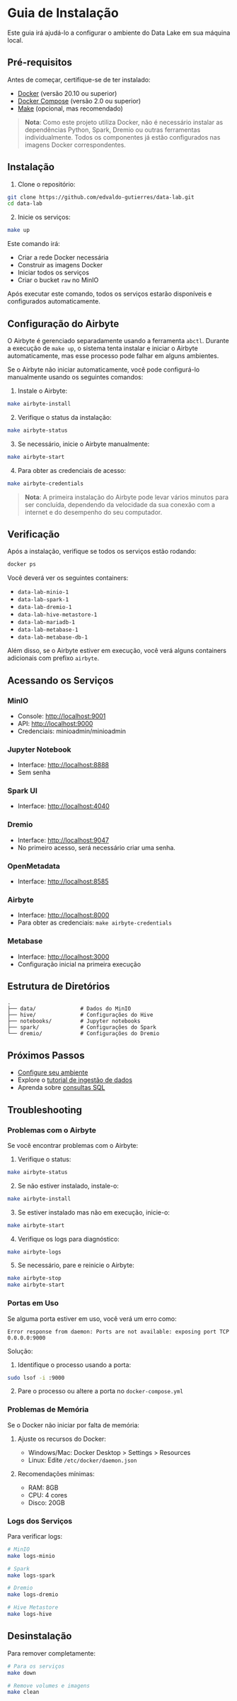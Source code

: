 # Guia de Instalação

Este guia irá ajudá-lo a configurar o ambiente do Data Lake em sua máquina local.

## Pré-requisitos

Antes de começar, certifique-se de ter instalado:

- [Docker](https://docs.docker.com/get-docker/) (versão 20.10 ou superior)
- [Docker Compose](https://docs.docker.com/compose/install/) (versão 2.0 ou superior)
- [Make](https://www.gnu.org/software/make/) (opcional, mas recomendado)

> **Nota**: Como este projeto utiliza Docker, não é necessário instalar as dependências Python, Spark, Dremio ou outras ferramentas individualmente. Todos os componentes já estão configurados nas imagens Docker correspondentes.

## Instalação

1. Clone o repositório:
```bash
git clone https://github.com/edvaldo-gutierres/data-lab.git
cd data-lab
```

2. Inicie os serviços:
```bash
make up
```

Este comando irá:
- Criar a rede Docker necessária
- Construir as imagens Docker
- Iniciar todos os serviços
- Criar o bucket `raw` no MinIO

Após executar este comando, todos os serviços estarão disponíveis e configurados automaticamente.

## Configuração do Airbyte

O Airbyte é gerenciado separadamente usando a ferramenta `abctl`. Durante a execução de `make up`, o sistema tenta instalar e iniciar o Airbyte automaticamente, mas esse processo pode falhar em alguns ambientes.

Se o Airbyte não iniciar automaticamente, você pode configurá-lo manualmente usando os seguintes comandos:

1. Instale o Airbyte:
```bash
make airbyte-install
```

2. Verifique o status da instalação:
```bash
make airbyte-status
```

3. Se necessário, inicie o Airbyte manualmente:
```bash
make airbyte-start
```

4. Para obter as credenciais de acesso:
```bash
make airbyte-credentials
```

> **Nota**: A primeira instalação do Airbyte pode levar vários minutos para ser concluída, dependendo da velocidade da sua conexão com a internet e do desempenho do seu computador.

## Verificação

Após a instalação, verifique se todos os serviços estão rodando:

```bash
docker ps
```

Você deverá ver os seguintes containers:
- `data-lab-minio-1`
- `data-lab-spark-1`
- `data-lab-dremio-1`
- `data-lab-hive-metastore-1`
- `data-lab-mariadb-1`
- `data-lab-metabase-1`
- `data-lab-metabase-db-1`

Além disso, se o Airbyte estiver em execução, você verá alguns containers adicionais com prefixo `airbyte`.

## Acessando os Serviços

### MinIO
- Console: [http://localhost:9001](http://localhost:9001)
- API: [http://localhost:9000](http://localhost:9000)
- Credenciais: minioadmin/minioadmin

### Jupyter Notebook
- Interface: [http://localhost:8888](http://localhost:8888)
- Sem senha

### Spark UI
- Interface: [http://localhost:4040](http://localhost:4040)

### Dremio
- Interface: [http://localhost:9047](http://localhost:9047)
- No primeiro acesso, será necessário criar uma senha.

### OpenMetadata
- Interface: [http://localhost:8585](http://localhost:8585)

### Airbyte
- Interface: [http://localhost:8000](http://localhost:8000)
- Para obter as credenciais: `make airbyte-credentials`

### Metabase
- Interface: [http://localhost:3000](http://localhost:3000)
- Configuração inicial na primeira execução

## Estrutura de Diretórios

```
.
├── data/              # Dados do MinIO
├── hive/              # Configurações do Hive
├── notebooks/         # Jupyter notebooks
├── spark/             # Configurações do Spark
└── dremio/            # Configurações do Dremio
```

## Próximos Passos

- [Configure seu ambiente](configuration.md)
- Explore o [tutorial de ingestão de dados](../tutorials/data-ingestion.md)
- Aprenda sobre [consultas SQL](../tutorials/sql-queries.md)

## Troubleshooting

### Problemas com o Airbyte

Se você encontrar problemas com o Airbyte:

1. Verifique o status:
```bash
make airbyte-status
```

2. Se não estiver instalado, instale-o:
```bash
make airbyte-install
```

3. Se estiver instalado mas não em execução, inicie-o:
```bash
make airbyte-start
```

4. Verifique os logs para diagnóstico:
```bash
make airbyte-logs
```

5. Se necessário, pare e reinicie o Airbyte:
```bash
make airbyte-stop
make airbyte-start
```

### Portas em Uso

Se alguma porta estiver em uso, você verá um erro como:
```
Error response from daemon: Ports are not available: exposing port TCP 0.0.0.0:9000
```

Solução:
1. Identifique o processo usando a porta:
```bash
sudo lsof -i :9000
```

2. Pare o processo ou altere a porta no `docker-compose.yml`

### Problemas de Memória

Se o Docker não iniciar por falta de memória:

1. Ajuste os recursos do Docker:
   - Windows/Mac: Docker Desktop > Settings > Resources
   - Linux: Edite `/etc/docker/daemon.json`

2. Recomendações mínimas:
   - RAM: 8GB
   - CPU: 4 cores
   - Disco: 20GB

### Logs dos Serviços

Para verificar logs:

```bash
# MinIO
make logs-minio

# Spark
make logs-spark

# Dremio
make logs-dremio

# Hive Metastore
make logs-hive
```

## Desinstalação

Para remover completamente:

```bash
# Para os serviços
make down

# Remove volumes e imagens
make clean
```